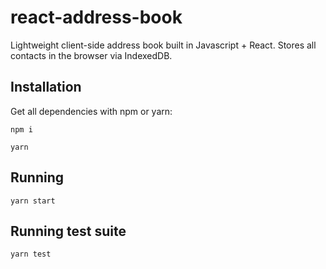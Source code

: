 # react-address-book

Lightweight client-side address book built in Javascript + React. Stores all contacts in the browser via IndexedDB.

## Installation

Get all dependencies with npm or yarn:

`npm i`

`yarn`

## Running

`yarn start`

## Running test suite

`yarn test`
